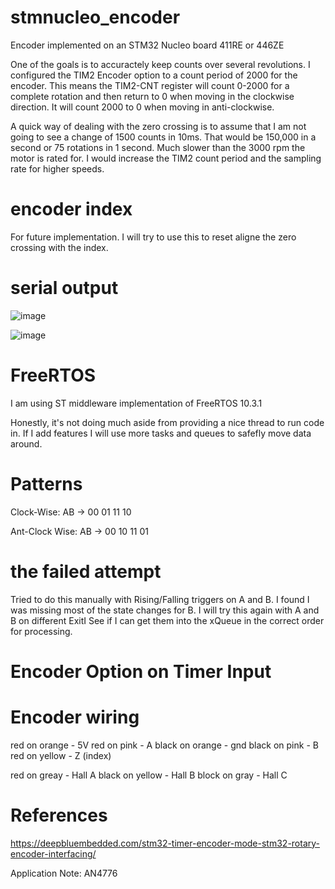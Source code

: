 # stmnucleo_encoder
Encoder implemented on an STM32 Nucleo board 411RE or 446ZE

One of the goals is to accuractely keep counts over several revolutions. I configured the TIM2 Encoder option to a count period of 2000 for the encoder. This means the TIM2-CNT register will count 0-2000 for a complete rotation and then return to 0 when moving in the clockwise direction. It will count 2000 to 0 when moving in anti-clockwise. 

A quick way of dealing with the zero crossing is to assume that I am not going to see a change of 1500 counts in 10ms. That would be 150,000 in a second or 75 rotations in 1 second. Much slower than the 3000 rpm the motor is rated for. I would increase the TIM2 count period  and the sampling rate for higher speeds.

# encoder index 

For future implementation.
I will try to use this to reset aligne the zero crossing with the index.

# serial output 

![image](https://github.com/user-attachments/assets/8fc3ecfb-f9ba-4ec1-b0bb-b7cc6a14fb65)

![image](https://github.com/user-attachments/assets/5af03fa4-ee3c-44c4-8b53-91da02621608)

# FreeRTOS

I am using ST middleware implementation of FreeRTOS 10.3.1  

Honestly, it's not doing much aside from providing a nice thread to run code in. If I add features I will use more tasks and queues to safefly move data around. 

# Patterns 

  Clock-Wise:      AB -> 00  01  11  10

  Ant-Clock Wise:  AB -> 00  10  11  01 

# the failed attempt 

Tried to do this manually with Rising/Falling triggers on A and B. I found I was missing most of the state changes for B. I will try this again with A and B on different ExitI See if I can get them into the xQueue in the correct order for processing. 

# Encoder Option on Timer Input 



# Encoder wiring 

red on orange - 5V
red on pink - A
black on orange - gnd
black on pink - B
red on yellow - Z (index)

red on greay - Hall A
black on yellow - Hall B
block on gray - Hall C

# References 

https://deepbluembedded.com/stm32-timer-encoder-mode-stm32-rotary-encoder-interfacing/

Application Note: AN4776
